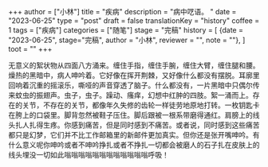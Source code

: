 +++
author = ["小林"]
title = "疾病"
description = "病中呓语。 "
date = "2023-06-25"
type = "post"
draft = false
translationKey = "history"
coffee = 1
tags = ["疾病"]
categories = ["随笔"]
stage = "完稿"
history = [
  {date = "2023-06-25", stage="完稿", author = "小林", reviewer = "", note = ""},
]
toot = ""
+++

无意义的絮状物从四面八方涌来。缠住手指，缠住手腕，缠住大臂，缠住腿和腰。燥热的黑暗中，病人呻吟着。它好像在挥开荆棘，又好像什么都没有摆脱。耳廓里回响着沉重的摇滚乐，嘶哑的声音穿透了脑子。什么都没有，一片黑暗中只偶尔传来蚊虫的振翅声。虫子，虫子。躁动、瘙痒，幻想中红肿的四肢。絮一涌而上。存在的关节，不存在的关节，都像年久失修的齿轮一样徒劳地原地打转。一枚钥匙卡在胯上的口袋里。脚背忽然被鞋子压住。脚后跟被一根系带磨得通红。肩膀上的线头扎人扎得生疼。你感到痛苦，但是同时感到不痛苦。或者说，同时感到这些痛苦都只是幻梦，它们并不比工作邮箱里的新邮件更加真实。但你还是张开嘴呻吟。有什么意义呢你呻吟或者不呻吟挣扎或者不挣扎一切都会被磨人的石子扎在皮肤上的线头埋没一切如此嗡嗡嗡嗡嗡嗡嗡嗡嗡嗡嗡嗡呼吸！
